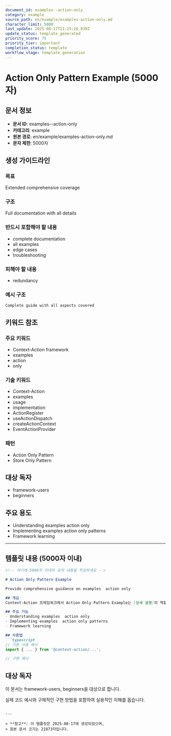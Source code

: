 ```yaml
---
document_id: examples--action-only
category: example
source_path: en/example/examples-action-only.md
character_limit: 5000
last_update: 2025-08-17T21:25:26.039Z
update_status: template_generated
priority_score: 75
priority_tier: important
completion_status: template
workflow_stage: template_generation
---
```


# Action Only Pattern Example (5000자)

## 문서 정보
- **문서 ID**: examples--action-only
- **카테고리**: example
- **원본 경로**: en/example/examples-action-only.md
- **문자 제한**: 5000자

## 생성 가이드라인

### 목표
Extended comprehensive coverage

### 구조
Full documentation with all details

### 반드시 포함해야 할 내용
- complete documentation
- all examples
- edge cases
- troubleshooting

### 피해야 할 내용  
- redundancy

### 예시 구조
```
Complete guide with all aspects covered
```

## 키워드 참조

### 주요 키워드
- Context-Action framework
- examples
- action
- only

### 기술 키워드
- Context-Action
- examples
- usage
- implementation
- ActionRegister
- useActionDispatch
- createActionContext
- EventActionProvider

### 패턴
- Action Only Pattern
- Store Only Pattern

## 대상 독자
- framework-users
- beginners

## 주요 용도
- Understanding examples  action only
- Implementing examples  action only patterns
- Framework learning

---

## 템플릿 내용 (5000자 이내)

```markdown
<!-- 여기에 5000자 이내의 요약 내용을 작성하세요 -->

# Action Only Pattern Example

Provide comprehensive guidance on examples  action only

## 개요
Context-Action 프레임워크에서 Action Only Pattern Example는 [상세 설명]의 역할을 담당합니다.

## 주요 기능
- Understanding examples  action only
- Implementing examples  action only patterns
- Framework learning

## 사용법
```typescript
// 기본 사용 예시
import { ... } from '@context-action/...';

// 구현 예시
```

## 대상 독자
이 문서는 framework-users, beginners을 대상으로 합니다.

실제 코드 예시와 구체적인 구현 방법을 포함하여 실용적인 이해를 돕습니다.
```

---

> **참고**: 이 템플릿은 2025-08-17에 생성되었으며, 
> 원본 문서 크기는 21873자입니다.
